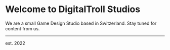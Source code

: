 # Welcome to DigitalTroll Studios

We are a small Game Design Studio based in Switzerland. Stay tuned for content from us.

---
est. 2022
